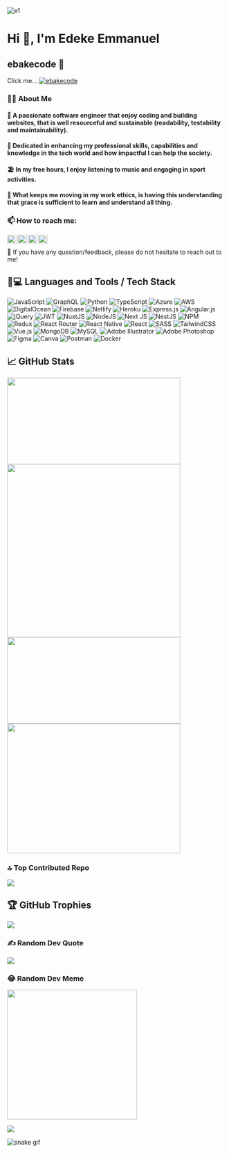 ![e1](https://user-images.githubusercontent.com/83608361/176993410-0c4b41aa-8693-4165-b074-971d121f4b02.jpg)

# Hi 👋, I'm Edeke Emmanuel
## ebakecode 🤝
Click me... [![ebakecode](https://img.shields.io/badge/ebakecode-red?style=for-the-badge&logo=ebakecode&logoColor=red)](https://ebakecode.web.app/)

### 🧑‍💻 About Me
#### 🧑 A passionate software engineer that enjoy coding and building websites, that is well resourceful and sustainable (readability, testability and maintainability).
#### 🎯 Dedicated in enhancing my professional skills, capabilities and knowledge in the tech world and how impactful I can help the society.
#### 🏖️ In my free hours, I enjoy listening to music and engaging in sport activities.
#### 🧗 What keeps me moving in my work ethics, is having this understanding that grace is sufficient to learn and understand all thing.


### 📫 How to reach me:


<a href="https://www.linkedin.com/in/ebakecode"><img align="left" src="https://raw.githubusercontent.com/yushi1007/yushi1007/main/images/linkedin.svg" alt="EBakeCode | LinkedIn" width="21px"/></a>



<a href="https://mobile.twitter.com/EBakeCode/"><img align="left" src="https://img.icons8.com/fluency/48/000000/twitter.png" alt="EBakeCode | Instagram" width="21px"/></a>



<a href="https://www.facebook.com/EBakeCode/"><img align="left" src="https://img.icons8.com/fluency/48/000000/facebook-new.png" alt="EBakeCode | Facebook" width="21px"/></a>



<a href="https://instagram.com/ebakecode"><img align="left" src="https://raw.githubusercontent.com/yushi1007/yushi1007/main/images/instagram.svg" alt="EBakeCode | Instagram" width="21px"/></a>

</br>

 💬 If you have any question/feedback, please do not hesitate to reach out to me!



## 🧲💻 Languages and Tools / Tech Stack

![JavaScript](https://img.shields.io/badge/javascript-%23323330.svg?style=plastic&logo=javascript&logoColor=%23F7DF1E) ![GraphQL](https://img.shields.io/badge/-GraphQL-E10098?style=plastic&logo=graphql&logoColor=white) ![Python](https://img.shields.io/badge/python-3670A0?style=plastic&logo=python&logoColor=ffdd54) ![TypeScript](https://img.shields.io/badge/typescript-%23007ACC.svg?style=plastic&logo=typescript&logoColor=white) ![Azure](https://img.shields.io/badge/azure-%230072C6.svg?style=plastic&logo=azure-devops&logoColor=white) ![AWS](https://img.shields.io/badge/AWS-%23FF9900.svg?style=plastic&logo=amazon-aws&logoColor=white) ![DigitalOcean](https://img.shields.io/badge/DigitalOcean-%230167ff.svg?style=plastic&logo=digitalOcean&logoColor=white) ![Firebase](https://img.shields.io/badge/firebase-%23039BE5.svg?style=plastic&logo=firebase) ![Netlify](https://img.shields.io/badge/netlify-%23000000.svg?style=plastic&logo=netlify&logoColor=#00C7B7) ![Heroku](https://img.shields.io/badge/heroku-%23430098.svg?style=plastic&logo=heroku&logoColor=white) ![Express.js](https://img.shields.io/badge/express.js-%23404d59.svg?style=plastic&logo=express&logoColor=%2361DAFB) ![Angular.js](https://img.shields.io/badge/angular.js-%23E23237.svg?style=plastic&logo=angularjs&logoColor=white) ![jQuery](https://img.shields.io/badge/jquery-%230769AD.svg?style=plastic&logo=jquery&logoColor=white) ![JWT](https://img.shields.io/badge/JWT-black?style=plastic&logo=JSON%20web%20tokens) ![NuxtJS](https://img.shields.io/badge/Nuxt-black?style=plastic&logo=nuxt.js&logoColor=white) ![NodeJS](https://img.shields.io/badge/node.js-6DA55F?style=plastic&logo=node.js&logoColor=white) ![Next JS](https://img.shields.io/badge/Next-black?style=plastic&logo=next.js&logoColor=white) ![NestJS](https://img.shields.io/badge/nestjs-%23E0234E.svg?style=plastic&logo=nestjs&logoColor=white) ![NPM](https://img.shields.io/badge/NPM-%23000000.svg?style=plastic&logo=npm&logoColor=white) ![Redux](https://img.shields.io/badge/redux-%23593d88.svg?style=plastic&logo=redux&logoColor=white) ![React Router](https://img.shields.io/badge/React_Router-CA4245?style=plastic&logo=react-router&logoColor=white) ![React Native](https://img.shields.io/badge/react_native-%2320232a.svg?style=plastic&logo=react&logoColor=%2361DAFB) ![React](https://img.shields.io/badge/react-%2320232a.svg?style=plastic&logo=react&logoColor=%2361DAFB) ![SASS](https://img.shields.io/badge/SASS-hotpink.svg?style=plastic&logo=SASS&logoColor=white) ![TailwindCSS](https://img.shields.io/badge/tailwindcss-%2338B2AC.svg?style=plastic&logo=tailwind-css&logoColor=white) ![Vue.js](https://img.shields.io/badge/vuejs-%2335495e.svg?style=plastic&logo=vuedotjs&logoColor=%234FC08D) ![MongoDB](https://img.shields.io/badge/MongoDB-%234ea94b.svg?style=plastic&logo=mongodb&logoColor=white) ![MySQL](https://img.shields.io/badge/mysql-%2300f.svg?style=plastic&logo=mysql&logoColor=white) ![Adobe Illustrator](https://img.shields.io/badge/adobeillustrator-%23FF9A00.svg?style=plastic&logo=adobeillustrator&logoColor=white) ![Adobe Photoshop](https://img.shields.io/badge/adobephotoshop-%2331A8FF.svg?style=plastic&logo=adobephotoshop&logoColor=white) 	![Figma](https://img.shields.io/badge/figma-%23F24E1E.svg?style=plastic&logo=figma&logoColor=white) ![Canva](https://img.shields.io/badge/Canva-%2300C4CC.svg?style=plastic&logo=Canva&logoColor=white) ![Postman](https://img.shields.io/badge/Postman-FF6C37?style=plastic&logo=postman&logoColor=white) ![Docker](https://img.shields.io/badge/docker-%230db7ed.svg?style=plastic&logo=docker&logoColor=white)



## 📈 GitHub Stats 

<a href="https://github.com/edekeemmanuel">
  <img height=200 width=400 align="center" src="https://github-readme-stats.vercel.app/api?username=edekeemmanuel&show_icons=true&theme=tokyonight" />
</a>
<a href="https://github.com/edekeemmanuel">
  <img height:300 width=400 align="center" src="http://github-readme-streak-stats.herokuapp.com?user=edekeemmanuel&theme=dark&background=#4300A" />
</a>

<a href="https://github.com/edekeemmanuel">
  <img height=200 width=400 align="center" src="https://github-readme-stats.vercel.app/api/wakatime?username=edekeemmanuel&layout=compact&theme=dark&background=#4300A" />
</a>
<a style="padding-top: 20px;"href="https://github.com/edekeemmanuel">
  <img  height=300 width=400 align="center" src="https://github-readme-stats.vercel.app/api/top-langs/?username=edekeemmanuel&layout=pie&show_icons=true&theme=tokyonight" />
</a>


### 🔝 Top Contributed Repo
![](https://github-contributor-stats.vercel.app/api?username=edekeemmanuel&limit=5&theme=radical&combine_all_yearly_contributions=true)



## 🏆 GitHub Trophies
![](https://github-profile-trophy.vercel.app/?username=edekeemmanuel&theme=discord&no-frame=false&no-bg=true&margin-w=4)

### ✍️ Random Dev Quote
![](https://quotes-github-readme.vercel.app/api?type=horizontal&theme=light)


### 😂 Random Dev Meme
<img src="https://rm.up.railway.app/" width="300px"/>

[![](https://visitcount.itsvg.in/api?id=edekeemmanuel&icon=5&color=3)](https://visitcount.itsvg.in)


![snake gif](https://github.com/edekeemmanuel/edekeemmanuel/blob/output/github-contribution-grid-snake.gif)
<!--
--
[![](https://visitcount.itsvg.in/api?id=edekeemmanuel&icon=5&color=3)](https://visitcount.itsvg.in)

![snake gif](https://github.com/edekeemmanuel/edekeemmanuel/blob/output/github-contribution-grid-snake.gif)


### 😂 Random Dev Meme
<img src="https://rm.up.railway.app/" width="300px"/>

![Anurag's GitHub stats](https://github-readme-stats.vercel.app/api?username=edekeemmanuel&show_icons=true&theme=tokyonight)

[![GitHub Streak](http://github-readme-streak-stats.herokuapp.com?user=edekeemmanuel&theme=dark&background=#4300A8)](https://git.io/streak-stats)

## 📊 WakaTime Stats
[![Harlok's wakatime stats](https://github-readme-stats.vercel.app/api/wakatime?username=edekeemmanuel&layout=compact)](https://github.com/anuraghazra/github-readme-stats)

[![Top Langs](https://github-readme-stats.vercel.app/api/top-langs/?username=edekeemmanuel&layout=pie&theme=dark&background=#4300A8)](https://github.com/anuraghazra/github-readme-stats)

<a href="https://github.com/anuraghazra/github-readme-stats">
  <img height=200 align="center" src="https://github-readme-stats.vercel.app/api?username=anuraghazra" />
</a>
<a href="https://github.com/anuraghazra/convoychat">
  <img height=200 align="center" src="https://github-readme-stats.vercel.app/api/top-langs?username=anuraghazra&layout=compact&langs_count=8&card_width=320" />
</a>

<a href="https://github.com/anuraghazra/github-readme-stats">
  <img align="center" src="https://github-readme-stats.vercel.app/api/pin/?username=anuraghazra&repo=github-readme-stats" />
</a>
<a href="https://github.com/anuraghazra/convoychat">
  <img align="center" src="https://github-readme-stats.vercel.app/api/pin/?username=anuraghazra&repo=convoychat" />
</a>
-->
